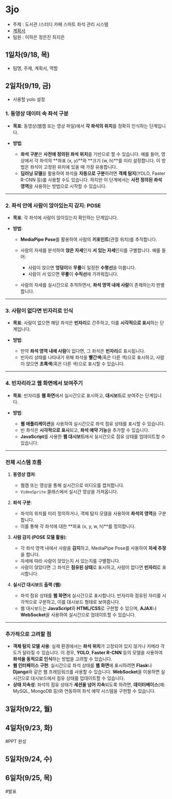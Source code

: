 # 3jo

- 주제 : 도서관 /스터디 카페 스마트 좌석 관리 시스템
- [계획서](https://docs.google.com/presentation/d/1ApCFfZzf_D2mYTSFcA1GCaDK9Jv3D6v9RlgkbTWBFfI/edit?usp=sharing)
- 팀원 : 이하은 정은진 최지은



## 1일차(9/18, 목)

- 팀명, 주제, 계획서, 역할

## 2일차(9/19, 금)

- 사용할 yolo 설정


### 1. **동영상 데이터 속 좌석 구분**

* **목표**: 동영상(웹캠 또는 영상 파일)에서 **각 좌석의 위치**를 정확히 인식하는 단계입니다.
* **방법**:

  * **좌석 구분**은 **사전에 정의된 좌석 위치**를 기반으로 할 수 있습니다. 예를 들어, 영상에서 각 좌석의 \*\*좌표 (x, y)\*\*와 \*\*크기 (w, h)\*\*를 미리 설정합니다. 이 방법은 좌석이 고정된 위치에 있을 때 가장 유용합니다.
  * **딥러닝 모델**을 활용하여 좌석을 **자동으로 구분**하려면 **객체 탐지**(YOLO, Faster R-CNN 등)를 사용할 수도 있습니다. 하지만 이 단계에서는 **사전 정의된 좌석 영역**을 사용하는 방법으로 시작할 수 있습니다.

---

### 2. **좌석 안에 사람이 앉아있는지 감지: POSE**

* **목표**: 각 좌석에 사람이 앉아있는지 확인하는 단계입니다.
* **방법**:

  * **MediaPipe Pose**를 활용하여 사람의 **키포인트**(관절 위치)를 추적합니다.
  * 사람의 자세를 분석하여 **앉은 자세**인지 **서 있는 자세**인지를 구별합니다. 예를 들어:

    * 사람이 앉으면 **엉덩이**와 **무릎**이 일정한 **수평선**을 이룹니다.
    * 사람이 서 있으면 **무릎**이 **수직선**에 가까워집니다.
  * 사람의 자세를 실시간으로 추적하면서, **좌석 영역 내에 사람**이 존재하는지 판별합니다.

---

### 3. **사람이 없다면 빈자리로 인식**

* **목표**: 사람이 없으면 해당 좌석은 **빈자리**로 간주하고, 이를 **시각적으로 표시**하는 단계입니다.
* **방법**:

  * 만약 **좌석 영역 내에 사람**이 없다면, 그 좌석은 **빈자리**로 표시됩니다.
  * 빈자리 상태를 나타내기 위해 좌석을 **빨간색**(혹은 다른 색)으로 표시하고, 사람이 앉으면 **초록색**(혹은 다른 색)으로 표시할 수 있습니다.

---

### 4. **빈자리라고 웹 화면에서 보여주기**

* **목표**: 빈자리를 **웹 화면**에서 실시간으로 표시하고, **대시보드**로 보여주는 단계입니다.
* **방법**:

  * **웹 애플리케이션**을 사용하여 실시간으로 좌석 점유 상태를 표시할 수 있습니다.
  * 빈 좌석은 **시각적으로 표시**되고, **좌석 예약 기능**을 추가할 수 있습니다.
  * **JavaScript**를 사용한 **웹 대시보드**에서 실시간으로 점유 상태를 업데이트할 수 있습니다.

---

### 전체 시스템 흐름

1. **동영상 캡처**:

   * 웹캠 또는 영상을 통해 실시간으로 비디오를 캡처합니다.
   * `VideoSprite` 클래스에서 실시간 영상을 가져옵니다.

2. **좌석 구분**:

   * 좌석의 위치를 미리 정의하거나, 객체 탐지 모델을 사용하여 **좌석의 영역**을 구분합니다.
   * 이를 통해 각 좌석에 대한 \*\*좌표 (x, y, w, h)\*\*를 정의합니다.

3. **사람 감지 (POSE 모델 활용)**:

   * 각 좌석 영역 내에서 사람을 **감지**하고, MediaPipe Pose를 사용하여 **자세 추정**을 합니다.
   * 자세에 따라 사람이 앉았는지 서 있는지를 구별합니다.
   * 사람이 앉았다면 그 좌석은 **점유된 상태**로 표시하고, 사람이 없다면 **빈자리**로 표시합니다.

4. **실시간 대시보드 출력 (웹)**:

   * 좌석 점유 상태를 **웹 화면**에 실시간으로 표시합니다. 빈자리와 점유된 자리를 시각적으로 구분하고, 이를 대시보드 형태로 보여줍니다.
   * 웹 대시보드는 **JavaScript**와 **HTML/CSS**로 구현할 수 있으며, **AJAX**나 **WebSocket**을 사용하여 실시간으로 업데이트할 수 있습니다.

---

### 추가적으로 고려할 점

* **객체 탐지 모델 사용**: 실제 환경에서는 **좌석 위치**가 고정되어 있지 않거나 카메라 각도가 달라질 수 있습니다. 이 경우, **YOLO**, **Faster R-CNN** 등의 모델을 사용하여 **좌석을 동적으로 인식**하는 방법을 고려할 수 있습니다.
* **웹 인터페이스 구현**: 실시간으로 좌석 상태를 **웹 화면**에 표시하려면 **Flask**나 **Django**와 같은 웹 프레임워크를 사용할 수 있습니다. **WebSocket**을 이용하면 실시간으로 대시보드에서 점유 상태를 업데이트할 수 있습니다.
* **상태 지속성**: 좌석의 점유 상태가 **세션을 넘어 지속**되도록 하려면, **데이터베이스**(예: MySQL, MongoDB 등)와 연동하여 좌석 예약 시스템을 구현할 수 있습니다.



## 3일차(9/22, 월)

## 4일차(9/23, 화)
#PPT 완성 

## 5일차(9/24, 수)

## 6일차(9/25, 목)
#발표
